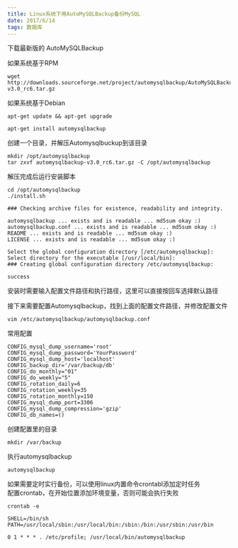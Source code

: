 ```yaml
---
title: Linux系统下用AutoMySQLBackup备份MySQL
date: 2017/6/14
tags: 数据库
---
```


下载最新版的 AutoMySQLBackup

如果系统基于RPM

```
wget http://downloads.sourceforge.net/project/automysqlbackup/AutoMySQLBackup/AutoMySQLBackup%20VER%203.0/automysqlbackup-v3.0_rc6.tar.gz
```
如果系统基于Debian
```
apt-get update && apt-get upgrade

apt-get install automysqlbackup
```
创建一个目录，并解压Automysqlbuckup到该目录
```
mkdir /opt/automysqlbackup
tar zxvf automysqlbackup-v3.0_rc6.tar.gz -C /opt/automysqlbackup
```
<!-- more -->
解压完成后运行安装脚本
```
cd /opt/automysqlbackup
./install.sh

### Checking archive files for existence, readability and integrity.

automysqlbackup ... exists and is readable ... md5sum okay :)
automysqlbackup.conf ... exists and is readable ... md5sum okay :)
README ... exists and is readable ... md5sum okay :)
LICENSE ... exists and is readable ... md5sum okay :)

Select the global configuration directory [/etc/automysqlbackup]:
Select directory for the executable [/usr/local/bin]:
### Creating global configuration directory /etc/automysqlbackup:

success
```
安装时需要输入配置文件路径和执行路径，这里可以直接按回车选择默认路径  

接下来需要配置Automysqlbackup，找到上面的配置文件路径，并修改配置文件  
```
vim /etc/automysqlbackup/automysqlbackup.conf
```
常用配置
```
CONFIG_mysql_dump_username='root'
CONFIG_mysql_dump_password='YourPassword'
CONFIG_mysql_dump_host='localhost'
CONFIG_backup_dir='/var/backup/db'
CONFIG_do_monthly="01"
CONFIG_do_weekly="5"
CONFIG_rotation_daily=6
CONFIG_rotation_weekly=35
CONFIG_rotation_monthly=150
CONFIG_mysql_dump_port=3306
CONFIG_mysql_dump_compression='gzip'
CONFIG_db_names=()
```
创建配置里的目录
```
mkdir /var/backup
```
执行automysqlbackup
```
automysqlbackup
```
如果需要定时实行备份，可以使用linux内置命令crontabl添加定时任务  
配置crontab，在开始位置添加环境变量，否则可能会执行失败
```
crontab -e

SHELL=/bin/sh
PATH=/usr/local/sbin:/usr/local/bin:/sbin:/bin:/usr/sbin:/usr/bin

0 1 * * * . /etc/profile; /usr/local/bin/automysqlbackup

```
